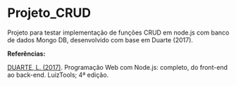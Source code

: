 # Projeto_CRUD
Projeto para testar implementação de funções CRUD em node.js com banco de dados Mongo DB, desenvolvido com base em Duarte (2017).

**Referências:**

[DUARTE, L. (2017)](https://www.amazon.com.br/Programa%C3%A7%C3%A3o-Web-com-Node-js-Front-end-ebook/dp/B074RCRKSL/ref=sr_1_1?__mk_pt_BR=%C3%85M%C3%85%C5%BD%C3%95%C3%91&keywords=programa%C3%A7%C3%A3o+web+com+node.+js&qid=1660170557&s=digital-text&sr=1-1). Programação Web com Node.js: completo, do front-end ao back-end.  LuizTools; 4ª edição.
